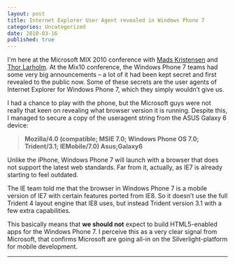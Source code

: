 ```yaml
---
layout: post
title: Internet Explorer User Agent revealed in Windows Phone 7
categories: Uncategorized
date: 2010-03-16
published: true
---
```


I'm here at the Microsoft MIX 2010 conference with [Mads Kristensen](http://madskristensen.net) and [Thor Larholm](http://larholm.com). At the Mix10 conference, the Windows Phone 7 teams had some very big announcements – a lot of it had been kept secret and first revealed to the public now. Some of these secrets are the user agents of Internet Explorer for Windows Phone 7, which they simply wouldn’t give us.

I had a chance to play with the phone, but the Microsoft guys were not really that keen on revealing what browser version it is running. Despite this, I managed to secure a copy of the useragent string from the ASUS Galaxy 6 device:

> **Mozilla/4.0 (compatible; MSIE 7.0; Windows Phone OS 7.0; Trident/3.1; IEMobile/7.0) Asus;Galaxy6**

Unlike the iPhone, Windows Phone 7 will launch with a browser that does not support the latest web standards. Far from it, actually, as IE7 is already starting to feel outdated.

The IE team told me that the browser in Windows Phone 7 is a mobile version of IE7 with certain features ported from IE8. So it doesn’t use the full Trident 4 layout engine that IE8 uses, but instead Trident version 3.1 with a few extra capabilities.

This basically means that **we should not** expect to build HTML5-enabled apps for the Windows Phone 7. I perceive this as a very clear signal from Microsoft, that confirms Microsoft are going all-in on the Silverlight-platform for mobile development.

---
